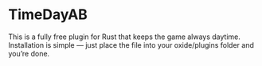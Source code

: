 # TimeDayAB
This is a fully free plugin for Rust that keeps the game always daytime. Installation is simple — just place the file into your oxide/plugins folder and you’re done.
